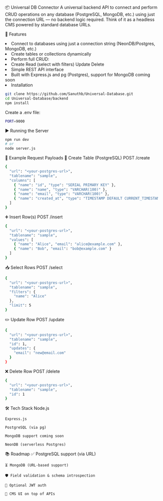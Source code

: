 📦 Universal DB Connector
A universal backend API to connect and perform CRUD operations on any database (PostgreSQL, MongoDB, etc.) using just the connection URL — no backend logic required. Think of it as a headless CMS powered by standard database URLs.

🚀 Features

<li>Connect to databases using just a connection string (NeonDB/Postgres, MongoDB, etc.)</li>
<li>Create tables or collections dynamically</li>
<li>Perform full CRUD:</li>
<li>Create
  Read (select with filters)
  Update
  Delete</li>
<li>
Simple REST API interface</li>

<li>Built with Express.js and pg (Postgres), support for MongoDB coming soon</li>

<li>Installation</li>

```bash
git clone https://github.com/Sanuthb/Universal-Database.git
cd Universal-Database/backend
npm install
```

Create a .env file:

```bash
PORT=9000
```

▶️ Running the Server

```bash
npm run dev
# or
node server.js
```

🔗 Example Request Payloads
🧱 Create Table (PostgreSQL)
POST /create

```bash
{
  "url": "<your-postgres-url>",
  "tablename": "sample",
  "columns": [
    { "name": "id", "type": "SERIAL PRIMARY KEY" },
    { "name": "name", "type": "VARCHAR(100)" },
    { "name": "email", "type": "VARCHAR(100)" },
    { "name": "created_at", "type": "TIMESTAMP DEFAULT CURRENT_TIMESTAMP" }
  ]
}
```

➕ Insert Row(s)
POST /insert

```bash
{
  "url": "<your-postgres-url>",
  "tablename": "sample",
  "values": [
    { "name": "Alice", "email": "alice@example.com" },
    { "name": "Bob", "email": "bob@example.com" }
  ]
}
```

📥 Select Rows
POST /select

```bash
{
  "url": "<your-postgres-url>",
  "tablename": "sample",
  "filters": {
    "name": "Alice"
  },
  "limit": 5
}
```

✏️ Update Row
POST /update

```bash
{
  "url": "<your-postgres-url>",
  "tablename": "sample",
  "id": 1,
  "updates": {
    "email": "new@email.com"
  }
}
```

❌ Delete Row
POST /delete

```bash
{
  "url": "<your-postgres-url>",
  "tablename": "sample",
  "id": 1
}
```

🛠️ Tech Stack
Node.js

    Express.js

    PostgreSQL (via pg)

    MongoDB support coming soon

    NeonDB (serverless Postgres)

📚 Roadmap
✅ PostgreSQL support (via URL)

    ⏳ MongoDB (URL-based support)

    🛡️ Field validation & schema introspection

    🔐 Optional JWT auth

    🧩 CMS UI on top of APIs
